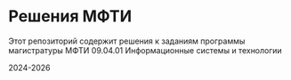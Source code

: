 # Решения МФТИ

Этот репозиторий содержит решения к заданиям программы магистратуры МФТИ 09.04.01 Информационные системы и технологии

2024-2026
